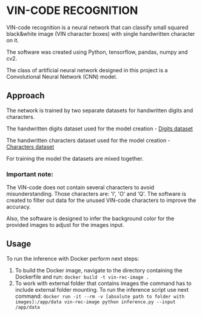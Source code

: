 # VIN-CODE RECOGNITION

VIN-code recognition is a neural network that can classify small squared black&white image (VIN character boxes) with single handwritten character on it.

The software was created using Python, tensorflow, pandas, numpy and cv2.

The class of artificial neural network designed in this project is a Convolutional Neural Network (CNN) model.

## Approach
The network is trained by two separate datasets for handwritten digits and characters.

The handwritten digits dataset used for the model creation - [Digits dataset](https://www.kaggle.com/datasets/oddrationale/mnist-in-csv)

The handwritten characters dataset used for the model creation - [Characters dataset](https://www.kaggle.com/datasets/sachinpatel21/az-handwritten-alphabets-in-csv-format)

For training the model the datasets are mixed together.

### Important note:
The VIN-code does not contain several characters to avoid misunderstanding. Those characters are: 'I', 'O' and 'Q'. The software is created to filter out data for the unused VIN-code characters to improve the accuracy.

Also, the software is designed to infer the background color for the provided images to adjust for the images input.


## Usage
To run the inference with Docker perform next steps:

1. To build the Docker image, navigate to the directory containing the Dockerfile and run:
    `docker build -t vin-rec-image .`
2. To work with external folder that contains images the command has to include external folder mounting. To run the inference script use next command:
    `docker run -it --rm -v [absolute path to folder with images]:/app/data vin-rec-image python inference.py --input /app/data`
